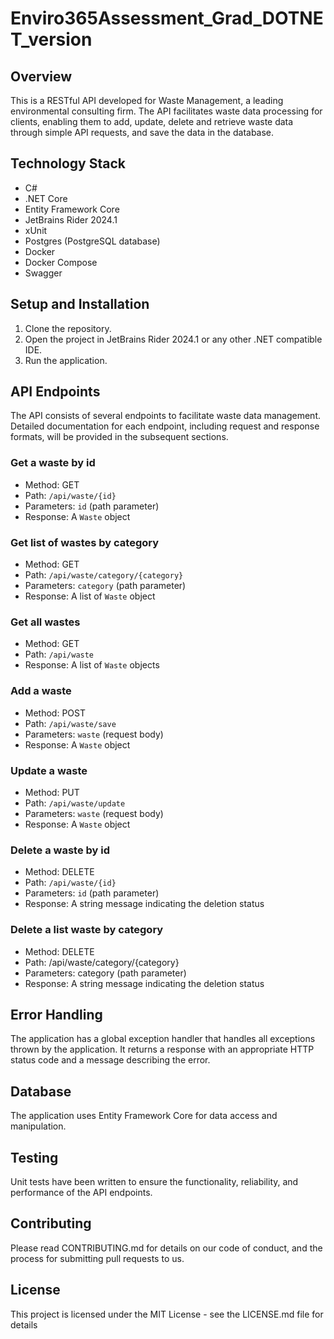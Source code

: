 ﻿# Enviro365Assessment_Grad_DOTNET_version

## Overview

This is a RESTful API developed for Waste Management, a leading environmental consulting firm. The API facilitates waste
data processing for clients, enabling them to add, update, delete and retrieve waste data through simple API requests,
and save the data in the database.

## Technology Stack

- C#
- .NET Core
- Entity Framework Core
- JetBrains Rider 2024.1
- xUnit
- Postgres (PostgreSQL database)
- Docker
- Docker Compose
- Swagger

## Setup and Installation

1. Clone the repository.
2. Open the project in JetBrains Rider 2024.1 or any other .NET compatible IDE.
3. Run the application.

## API Endpoints

The API consists of several endpoints to facilitate waste data management. Detailed documentation for each endpoint,
including request and response formats, will be provided in the subsequent sections.

### Get a waste by id

- Method: GET
- Path: `/api/waste/{id}`
- Parameters: `id` (path parameter)
- Response: A `Waste` object

### Get list of wastes by category

- Method: GET
- Path: `/api/waste/category/{category}`
- Parameters: `category` (path parameter)
- Response: A list of `Waste` object

### Get all wastes

- Method: GET
- Path: `/api/waste`
- Response: A list of `Waste` objects

### Add a waste

- Method: POST
- Path: `/api/waste/save`
- Parameters: `waste` (request body)
- Response: A `Waste` object

### Update a waste

- Method: PUT
- Path: `/api/waste/update`
- Parameters: `waste` (request body)
- Response: A `Waste` object

### Delete a waste by id

- Method: DELETE
- Path: `/api/waste/{id}`
- Parameters: `id` (path parameter)
- Response: A string message indicating the deletion status

### Delete a list waste by category

- Method: DELETE
- Path: /api/waste/category/{category}
- Parameters: category (path parameter)
- Response: A string message indicating the deletion status

## Error Handling

The application has a global exception handler that handles all exceptions thrown by the application. It returns a
response with an appropriate HTTP status code and a message describing the error.

## Database

The application uses Entity Framework Core for data access and manipulation.

## Testing

Unit tests have been written to ensure the functionality, reliability, and performance of the API endpoints.

## Contributing

Please read CONTRIBUTING.md for details on our code of conduct, and the process for submitting pull requests to us.

## License

This project is licensed under the MIT License - see the LICENSE.md file for details